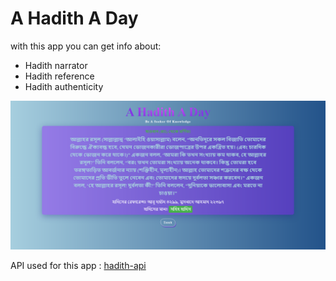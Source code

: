 # A Hadith A Day

with this app you can get info about:

- Hadith narrator
- Hadith reference
- Hadith authenticity

![ss](ss.png)

API used for this app : [hadith-api](https://github.com/RakibRahman/hadith-api)

